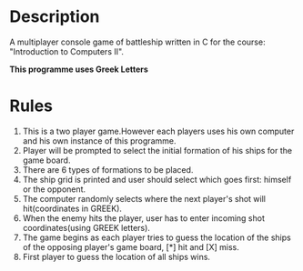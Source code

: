 # Description

A multiplayer console game of battleship written in C for
the course: "Introduction to Computers II".

**This programme uses Greek Letters**

# Rules

1. This is a two player game.However each players uses his own computer and his own instance of this programme.
2. Player will be prompted to select the initial formation of his ships for the game board.
3. There are 6 types of formations to be placed.
4. The ship grid is printed and user should select which goes first: himself or the opponent.
5. The computer randomly selects where the next player's shot will hit(coordinates in GREEK).
6. When the enemy hits the player, user has to enter incoming shot coordinates(using GREEK letters).
7. The game begins as each player tries to guess the location of the ships of the opposing player's game board, [*] hit and [X] miss.
8. First player to guess the location of all ships wins.
 





